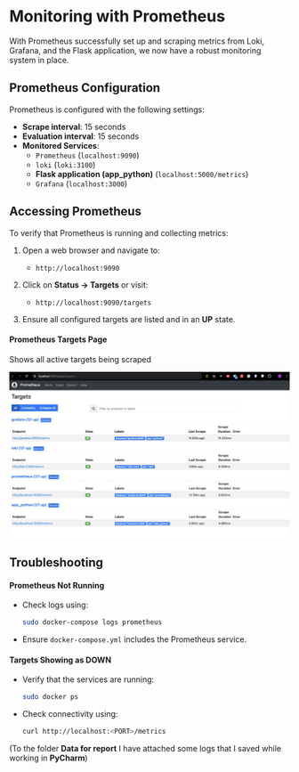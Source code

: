 # Monitoring with Prometheus

With Prometheus successfully set up and scraping metrics from Loki, Grafana, and the Flask application, we now have a robust monitoring system in place.

## Prometheus Configuration

Prometheus is configured with the following settings:

- **Scrape interval**: 15 seconds
- **Evaluation interval**: 15 seconds
- **Monitored Services**:
  - `Prometheus` (`localhost:9090`)
  - `loki` (`loki:3100`)
  - **Flask application (app_python)** (`localhost:5000/metrics`)
  - `Grafana` (`localhost:3000`)

## Accessing Prometheus

To verify that Prometheus is running and collecting metrics:

1. Open a web browser and navigate to:

   - `http://localhost:9090`

2. Click on **Status -> Targets** or visit:

   - `http://localhost:9090/targets`

3. Ensure all configured targets are listed and in an **UP** state.

#### Prometheus Targets Page

Shows all active targets being scraped

![Screenshot_33.jpg](Data%20for%20report/Screenshot_33.jpg)

## Troubleshooting

#### Prometheus Not Running

- Check logs using:

  ```bash
  sudo docker-compose logs prometheus
  ```
  
- Ensure `docker-compose.yml` includes the Prometheus service.

#### Targets Showing as DOWN

- Verify that the services are running:

  ```bash
  sudo docker ps
  ```
  
- Check connectivity using:

  ```bash
  curl http://localhost:<PORT>/metrics
  ```
  
(To the folder **Data for report** I have attached some logs that I saved while working in **PyCharm**)